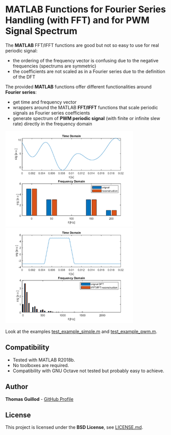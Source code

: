 # MATLAB Functions for Fourier Series Handling (with FFT) and for PWM Signal Spectrum

The **MATLAB** FFT/IFFT functions are good but not so easy to use for real periodic signal:
* the ordering of the frequency vector is confusing due to the negative frequencies (spectrums are symmetric)
* the coefficients are not scaled as in a Fourier series due to the definition of the DFT

The provided **MATLAB** functions offer different functionalities around **Fourier series**:
* get time and frequency vector
* wrappers around the MATLAB **FFT/IFFT** functions that scale periodic signals as Fourier series coefficients
* generate spectrum of **PWM periodic signal** (with finite or infinite slew rate) directly in the frequency domain

<p float="middle">
    <img src="readme_img/example_simple.png" width="400">
    <img src="readme_img/example_pwm.png" width="400">
</p>

Look at the examples [test_example_simple.m](test_example_simple.m) and [test_example_pwm.m](test_example_pwm.m).

## Compatibility

* Tested with MATLAB R2018b.
* No toolboxes are required.
* Compatibility with GNU Octave not tested but probably easy to achieve.

## Author

**Thomas Guillod** - [GitHub Profile](https://github.com/otvam)

## License

This project is licensed under the **BSD License**, see [LICENSE.md](LICENSE.md).
